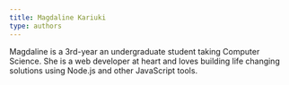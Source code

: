 ```yaml
---
title: Magdaline Kariuki
type: authors
---
```

Magdaline is a 3rd-year an undergraduate student taking Computer Science. She is a web developer at heart and loves building life changing solutions using Node.js and other JavaScript tools.